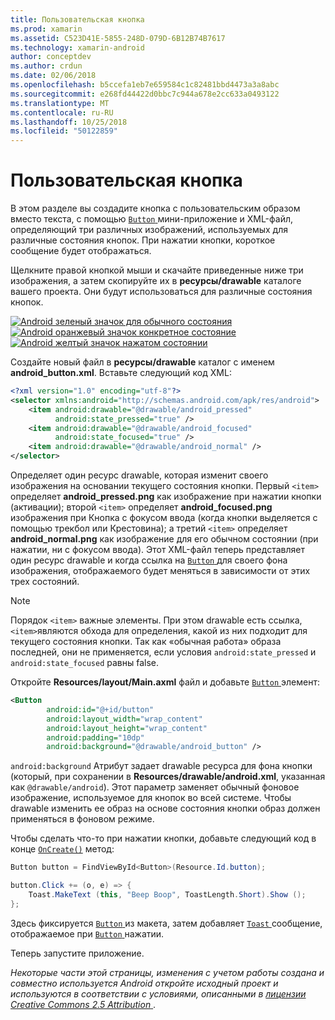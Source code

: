 ```yaml
---
title: Пользовательская кнопка
ms.prod: xamarin
ms.assetid: C523D41E-5855-248D-079D-6B12B74B7617
ms.technology: xamarin-android
author: conceptdev
ms.author: crdun
ms.date: 02/06/2018
ms.openlocfilehash: b5ccefa1eb7e659584c1c82481bbd4473a3a8abc
ms.sourcegitcommit: e268fd44422d0bbc7c944a678e2cc633a0493122
ms.translationtype: MT
ms.contentlocale: ru-RU
ms.lasthandoff: 10/25/2018
ms.locfileid: "50122859"
---
```

# <a name="custom-button"></a>Пользовательская кнопка

В этом разделе вы создадите кнопка с пользовательским образом вместо текста, с помощью [ `Button` ](https://developer.xamarin.com/api/type/Android.Widget.Button/) мини-приложение и XML-файл, определяющий три различных изображений, используемых для различные состояния кнопок. При нажатии кнопки, короткое сообщение будет отображаться.

Щелкните правой кнопкой мыши и скачайте приведенные ниже три изображения, а затем скопируйте их в **ресурсы/drawable** каталоге вашего проекта. Они будут использоваться для различные состояния кнопок.

 [![Android зеленый значок для обычного состояния](custom-button-images/android-normal.png)](custom-button-images/android-normal.png#lightbox) [ ![Android оранжевый значок конкретное состояние](custom-button-images/android-focused.png)](custom-button-images/android-focused.png#lightbox) [ ![Android желтый значок нажатом состоянии](custom-button-images/android-pressed.png)](custom-button-images/android-pressed.png#lightbox)

Создайте новый файл в **ресурсы/drawable** каталог с именем **android_button.xml**. Вставьте следующий код XML:

```xml
<?xml version="1.0" encoding="utf-8"?>
<selector xmlns:android="http://schemas.android.com/apk/res/android">
    <item android:drawable="@drawable/android_pressed"
          android:state_pressed="true" />
    <item android:drawable="@drawable/android_focused"
          android:state_focused="true" />
    <item android:drawable="@drawable/android_normal" />
</selector>
```

Определяет один ресурс drawable, которая изменит своего изображения на основании текущего состояния кнопки. Первый `<item>` определяет **android_pressed.png** как изображение при нажатии кнопки (активации); второй `<item>` определяет **android_focused.png** изображения при Кнопка с фокусом ввода (когда кнопки выделяется с помощью трекбол или Крестовина); а третий `<item>` определяет **android_normal.png** как изображение для его обычном состоянии (при нажатии, ни с фокусом ввода). Этот XML-файл теперь представляет один ресурс drawable и когда ссылка на [ `Button` ](https://developer.xamarin.com/api/type/Android.Widget.Button/) для своего фона изображения, отображаемого будет меняться в зависимости от этих трех состояний.


> [!NOTE]
> Порядок `<item>` важные элементы. При этом drawable есть ссылка, `<item>`являются обхода для определения, какой из них подходит для текущего состояния кнопки.
> Так как «обычная работа» образа последней, они не применяется, если условия `android:state_pressed` и `android:state_focused` равны false.

Откройте **Resources/layout/Main.axml** файл и добавьте [ `Button` ](https://developer.xamarin.com/api/type/Android.Widget.Button/) элемент:

```xml
<Button
        android:id="@+id/button"
        android:layout_width="wrap_content"
        android:layout_height="wrap_content"
        android:padding="10dp"
        android:background="@drawable/android_button" />
```

`android:background` Атрибут задает drawable ресурса для фона кнопки (который, при сохранении в **Resources/drawable/android.xml**, указанная как `@drawable/android`). Этот параметр заменяет обычный фоновое изображение, используемое для кнопок во всей системе. Чтобы drawable изменить ее образ на основе состояния кнопки образ должен применяться в фоновом режиме.

Чтобы сделать что-то при нажатии кнопки, добавьте следующий код в конце [`OnCreate()`](https://developer.xamarin.com/api/member/Android.App.Activity.OnCreate/p/Android.OS.Bundle/Android.OS.PersistableBundle/)
метод:

```csharp
Button button = FindViewById<Button>(Resource.Id.button);

button.Click += (o, e) => {
    Toast.MakeText (this, "Beep Boop", ToastLength.Short).Show ();
};
```

Здесь фиксируется [ `Button` ](https://developer.xamarin.com/api/type/Android.Widget.Button/) из макета, затем добавляет [ `Toast` ](https://developer.xamarin.com/api/type/Android.Widget.Toast/) сообщение, отображаемое при [ `Button` ](https://developer.xamarin.com/api/type/Android.Widget.Button/) нажатии.

Теперь запустите приложение.


*Некоторые части этой страницы, изменения с учетом работы создана и совместно используется Android откройте исходный проект и используются в соответствии с условиями, описанными в*
[*лицензии Creative Commons 2.5 Attribution* ](http://creativecommons.org/licenses/by/2.5/).
